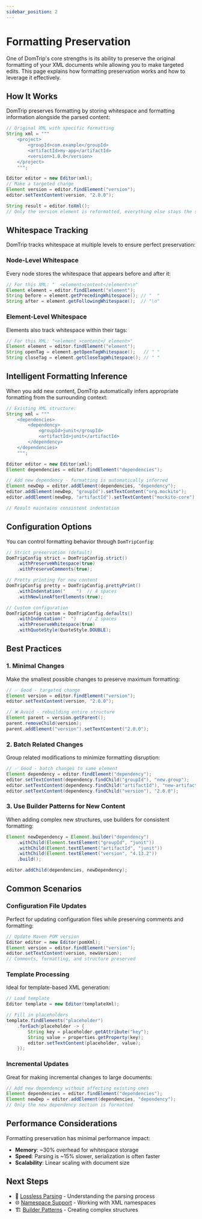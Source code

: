 ```yaml
---
sidebar_position: 2
---
```


# Formatting Preservation

One of DomTrip's core strengths is its ability to preserve the original formatting of your XML documents while allowing you to make targeted edits. This page explains how formatting preservation works and how to leverage it effectively.

## How It Works

DomTrip preserves formatting by storing whitespace and formatting information alongside the parsed content:

```java
// Original XML with specific formatting
String xml = """
    <project>
        <groupId>com.example</groupId>
        <artifactId>my-app</artifactId>
        <version>1.0.0</version>
    </project>
    """;

Editor editor = new Editor(xml);
// Make a targeted change
Element version = editor.findElement("version");
editor.setTextContent(version, "2.0.0");

String result = editor.toXml();
// Only the version element is reformatted, everything else stays the same
```

## Whitespace Tracking

DomTrip tracks whitespace at multiple levels to ensure perfect preservation:

### Node-Level Whitespace
Every node stores the whitespace that appears before and after it:

```java
// For this XML: "  <element>content</element>\n"
Element element = editor.findElement("element");
String before = element.getPrecedingWhitespace(); // "  "
String after = element.getFollowingWhitespace();  // "\n"
```

### Element-Level Whitespace
Elements also track whitespace within their tags:

```java
// For this XML: "<element >content</ element>"
Element element = editor.findElement("element");
String openTag = element.getOpenTagWhitespace();   // " "
String closeTag = element.getCloseTagWhitespace(); // " "
```

## Intelligent Formatting Inference

When you add new content, DomTrip automatically infers appropriate formatting from the surrounding context:

```java
// Existing XML structure:
String xml = """
    <dependencies>
        <dependency>
            <groupId>junit</groupId>
            <artifactId>junit</artifactId>
        </dependency>
    </dependencies>
    """;

Editor editor = new Editor(xml);
Element dependencies = editor.findElement("dependencies");

// Add new dependency - formatting is automatically inferred
Element newDep = editor.addElement(dependencies, "dependency");
editor.addElement(newDep, "groupId").setTextContent("org.mockito");
editor.addElement(newDep, "artifactId").setTextContent("mockito-core");

// Result maintains consistent indentation
```

## Configuration Options

You can control formatting behavior through `DomTripConfig`:

```java
// Strict preservation (default)
DomTripConfig strict = DomTripConfig.strict()
    .withPreserveWhitespace(true)
    .withPreserveComments(true);

// Pretty printing for new content
DomTripConfig pretty = DomTripConfig.prettyPrint()
    .withIndentation("    ")  // 4 spaces
    .withNewlineAfterElements(true);

// Custom configuration
DomTripConfig custom = DomTripConfig.defaults()
    .withIndentation("  ")    // 2 spaces
    .withPreserveWhitespace(true)
    .withQuoteStyle(QuoteStyle.DOUBLE);
```

## Best Practices

### 1. Minimal Changes
Make the smallest possible changes to preserve maximum formatting:

```java
// ✅ Good - targeted change
Element version = editor.findElement("version");
editor.setTextContent(version, "2.0.0");

// ❌ Avoid - rebuilding entire structure
Element parent = version.getParent();
parent.removeChild(version);
parent.addElement("version").setTextContent("2.0.0");
```

### 2. Batch Related Changes
Group related modifications to minimize formatting disruption:

```java
// ✅ Good - batch changes to same element
Element dependency = editor.findElement("dependency");
editor.setTextContent(dependency.findChild("groupId"), "new.group");
editor.setTextContent(dependency.findChild("artifactId"), "new-artifact");
editor.setTextContent(dependency.findChild("version"), "2.0.0");
```

### 3. Use Builder Patterns for New Content
When adding complex new structures, use builders for consistent formatting:

```java
Element newDependency = Element.builder("dependency")
    .withChild(Element.textElement("groupId", "junit"))
    .withChild(Element.textElement("artifactId", "junit"))
    .withChild(Element.textElement("version", "4.13.2"))
    .build();

editor.addChild(dependencies, newDependency);
```

## Common Scenarios

### Configuration File Updates
Perfect for updating configuration files while preserving comments and formatting:

```java
// Update Maven POM version
Editor editor = new Editor(pomXml);
Element version = editor.findElement("version");
editor.setTextContent(version, newVersion);
// Comments, formatting, and structure preserved
```

### Template Processing
Ideal for template-based XML generation:

```java
// Load template
Editor template = new Editor(templateXml);

// Fill in placeholders
template.findElements("placeholder")
    .forEach(placeholder -> {
        String key = placeholder.getAttribute("key");
        String value = properties.getProperty(key);
        editor.setTextContent(placeholder, value);
    });
```

### Incremental Updates
Great for making incremental changes to large documents:

```java
// Add new dependency without affecting existing ones
Element dependencies = editor.findElement("dependencies");
Element newDep = editor.addElement(dependencies, "dependency");
// Only the new dependency section is formatted
```

## Performance Considerations

Formatting preservation has minimal performance impact:

- **Memory**: ~30% overhead for whitespace storage
- **Speed**: Parsing is ~15% slower, serialization is often faster
- **Scalability**: Linear scaling with document size

## Next Steps

- 🔄 [Lossless Parsing](lossless-parsing) - Understanding the parsing process
- 🌐 [Namespace Support](namespace-support) - Working with XML namespaces
- 🏗️ [Builder Patterns](../advanced/builder-patterns) - Creating complex structures
